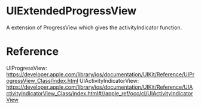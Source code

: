 UIExtendedProgressView
======================

A extension of ProgressView which gives the activityIndicator function.

Reference
=========

UIProgressView: https://developer.apple.com/library/ios/documentation/UIKit/Reference/UIProgressView_Class/index.html
UIActivityIndicatorView: https://developer.apple.com/library/ios/documentation/UIKit/Reference/UIActivityIndicatorView_Class/index.html#//apple_ref/occ/cl/UIActivityIndicatorView
